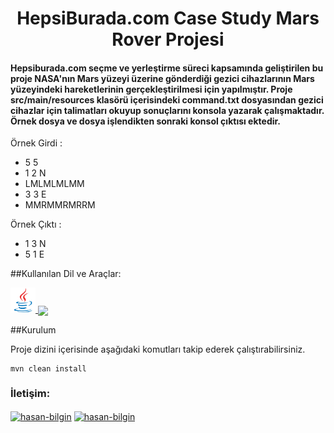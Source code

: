 <h1 align="center">HepsiBurada.com Case Study Mars Rover Projesi</h1>
<h4>Hepsiburada.com seçme ve yerleştirme süreci kapsamında geliştirilen bu proje NASA'nın Mars yüzeyi üzerine gönderdiği gezici cihazlarının Mars yüzeyindeki hareketlerinin gerçekleştirilmesi için yapılmıştır. Proje src/main/resources klasörü içerisindeki command.txt dosyasından gezici cihazlar için talimatları okuyup sonuçlarını konsola yazarak çalışmaktadır. Örnek dosya ve dosya işlendikten sonraki konsol çıktısı ektedir.</h4>
Örnek Girdi : <br>
<ul>
    <li>5 5</li>
    <li>1 2 N</li>
    <li>LMLMLMLMM</li>
    <li>3 3 E</li>
    <li>MMRMMRMRRM</li>
</ul>
Örnek Çıktı : <br>
<ul>
    <li>1 3 N</li>
    <li>5 1 E</li>
</ul>

##Kullanılan Dil ve Araçlar:
<p align="left"> <a href="https://www.java.com" target="_blank" rel="noreferrer"> <img src="https://raw.githubusercontent.com/devicons/devicon/master/icons/java/java-original.svg" alt="java" width="40" height="40"/> </a> <img align="center" src="https://maven.apache.org/images/maven-logo-black-on-white.png" width=100px /></p>

##Kurulum 
<p> Proje dizini içerisinde aşağıdaki komutları takip ederek çalıştırabilirsiniz.</p>

```
mvn clean install
```

### İletişim:
<a href="http3s://linkedin.com/in/hasan-bilgin" target="blank"><img align="center" src="https://raw.githubusercontent.com/rahuldkjain/github-profile-readme-generator/master/src/images/icons/Social/linked-in-alt.svg" alt="hasan-bilgin" height="30" width="40" /></a>
<a href="https://github.com/HasanBilgin" target="blank"><img align="center" src="https://github.githubassets.com/favicons/favicon-dark.svg" alt="hasan-bilgin" height="30" width="40" /></a>


